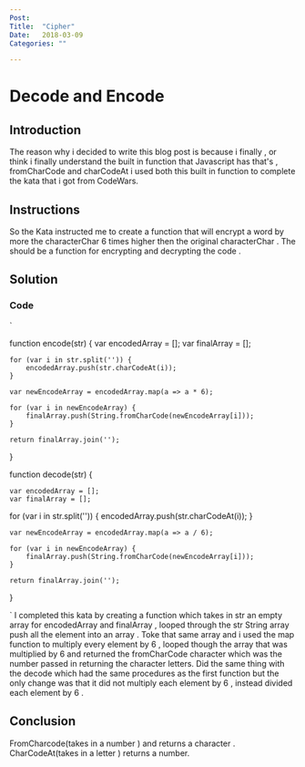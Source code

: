 ```yaml
---
Post:   
Title:  "Cipher"
Date:   2018-03-09
Categories: ""

---
```

# Decode and Encode

## Introduction 
The reason why i decided to write this blog post is because i finally , or think i finally understand the built in function that Javascript has that's ,  fromCharCode and charCodeAt i used both this built in function 
to complete the kata that i got from CodeWars. 

## Instructions 

So the Kata instructed me to create a function that will encrypt a word by more the characterChar 6 times higher then the original characterChar . The should be a function for encrypting and decrypting the code .




## Solution 
### Code
`


function encode(str) {
    var encodedArray = [];
    var finalArray = [];
    

    for (var i in str.split('')) {
        encodedArray.push(str.charCodeAt(i));
    }

    var newEncodeArray = encodedArray.map(a => a * 6);

    for (var i in newEncodeArray) {
        finalArray.push(String.fromCharCode(newEncodeArray[i]));
    }

    return finalArray.join('');


}

function decode(str) {

    var encodedArray = [];
    var finalArray = [];
    

for (var i in str.split('')) {
        encodedArray.push(str.charCodeAt(i));
    }

    var newEncodeArray = encodedArray.map(a => a / 6);

    for (var i in newEncodeArray) {
        finalArray.push(String.fromCharCode(newEncodeArray[i]));
    }

    return finalArray.join('');
    
}


` 
I completed this kata by creating a function which takes in str an empty array for encodedArray and finalArray , looped through the str String array push all the element into an array . Toke that 
same array and i used the map function to multiply every element by 6 , looped though the array that was multiplied by 6 and returned the fromCharCode character which was the number passed in returning the character letters.
Did the same thing with the decode which had the same procedures as the first function but the only change was that it did not multiply each element by 6 , instead divided each element by 6 .   

## Conclusion 

FromCharcode(takes in a number ) and returns a character . CharCodeAt(takes in a letter ) returns a number.  








